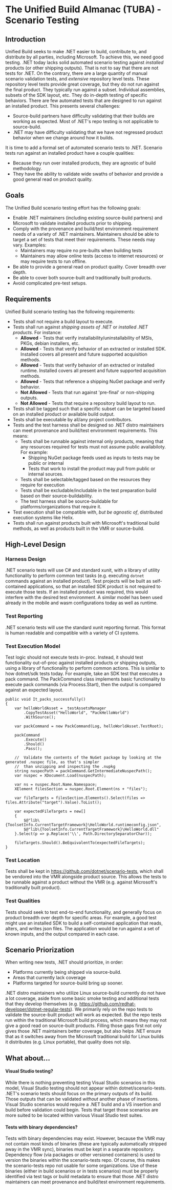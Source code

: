 # The Unified Build Almanac (TUBA) - Scenario Testing

## Introduction

Unified Build seeks to make .NET easier to build, contribute to, and distribute by all parties, including Microsoft. To achieve this, we need good testing. .NET today lacks solid automated scenario testing against *installed* products (or other shipping outputs). That is not to say that there are not tests for .NET. On the contrary, there are a large quantity of manual scenario validation tests, and *extensive* repository level tests. These repository level tests provide great coverage, but they do not run against the final product. They typically run against a subset. Individual assemblies, subsets of the SDK layout, etc. They do in-depth testing of specific behaviors. There are few automated tests that are designed to run against an installed product. This presents several challenges:
- Source-build partners have difficulty validating that their builds are working as expected. Most of .NET's repo testing is not applicable to source-build.
- .NET may have difficulty validating that we have not regressed product behavior when we change around how it builds.

It is time to add a formal set of automated scenario tests to .NET. Scenario tests run against an installed product have a couple qualities:
- Because they run over installed products, they are agnostic of build methodology.
- They have the ability to validate wide swaths of behavior and provide a good general read on product quality.

## Goals

The Unified Build scenario testing effort has the following goals:
- Enable .NET maintainers (including existing source-build partners) and Microsoft to validate installed products prior to shipping.
- Comply with the provenance and build/test environment requirement needs of a variety of .NET maintainers. Maintainers should be able to target a set of tests that meet their requirements. These needs may vary. Examples:
  - Maintainers may require no pre-builts when building tests
  - Maintainers may allow online tests (access to internet resources) or may require tests to run offline.
- Be able to provide a general read on product quality. Cover breadth over depth.
- Be able to cover both source-built and traditionally built products.
- Avoid complicated pre-test setups.

## Requirements

Unified Build scenario testing has the following requirements:

- Tests shall not require a build layout to execute.
- Tests shall run against *shipping assets of .NET* or *installed .NET products*. For instance:
  - **Allowed** - Tests that verify installability/uninstallability of MSIs, PKGs, debian installers, etc.
  - **Allowed** - Tests that verify behavior of an extracted or installed SDK. Installed covers all present and future supported acquisition methods.
  - **Allowed** - Tests that verify behavior of an extracted or installed runtime. Installed covers all present and future supported acquisition methods.
  - **Allowed** - Tests that reference a shipping NuGet package and verify behavior.
  - **Not Allowed** - Tests that run against 'pre-final' or non-shipping outputs.
  - **Not Allowed** - Tests that require a repository build layout to run.
- Tests shall be tagged such that a specific subset can be targeted based on an installed product or available build output.
- Tests shall be executable by all/any project contributors.
- Tests and the test harness shall be designed so .NET distro maintainers can meet provenance and build/test environment requirements. This means:
  - Tests shall be runnable against internal only products, meaning that any resources required for tests must not assume public availabiloty. For example:
    - Shipping NuGet package feeds used as inputs to tests may be public or internal
    - Tests that work to install the product may pull from public or internal sources.
  - Tests shall be selectable/tagged based on the resources they require for execution
  - Tests shall be excludable/includable in the test preparation build based on their source-buildability.
  - The test harness shall be source-buildable for platforms/organizations that require it.
- Test execution shall be compatible with, *but be agnostic of*, distributed execution systems like Helix.
- Tests shall run against products built with Microsoft's traditional build methods, as well as products built in the VMR or source-build.

## High-Level Design

### Harness Design

.NET scenario tests will use C# and standard xunit, with a library of utility functionality to perform common test tasks (e.g. executing `dotnet` commands against an installed product). Test projects will be built as self-contained applications, so that an installed SDK product is not required to execute those tests. If an installed product was required, this would interfere with the desired test environment. A similar model has been used already in the mobile and wasm configurations today as well as runtime.

### Test Reporting

.NET scenario tests will use the standard xunit reporting format. This format is human readable and compatible with a variety of CI systems.

### Test Execution Model

Test logic should not execute tests in-proc. Instead, it should test functionality out-of-proc against installed products or shipping outputs, using a library of functionality to perform common actions. This is similar to how dotnet/sdk tests today. For example, take an SDK test that executes a pack command. The PackCommand class implements basic functionality to execute pack commands (via Process.Start), then the output is compared against an expected layout.

```
public void It_packs_successfully()
{
    var helloWorldAsset = _testAssetsManager
        .CopyTestAsset("HelloWorld", "PackHelloWorld")
        .WithSource();

    var packCommand = new PackCommand(Log, helloWorldAsset.TestRoot);

    packCommand
        .Execute()
        .Should()
        .Pass();

    //  Validate the contents of the NuGet package by looking at the generated .nuspec file, as that's simpler
    //  than unzipping and inspecting the .nupkg
    string nuspecPath = packCommand.GetIntermediateNuspecPath();
    var nuspec = XDocument.Load(nuspecPath);

    var ns = nuspec.Root.Name.Namespace;
    XElement filesSection = nuspec.Root.Element(ns + "files");

    var fileTargets = filesSection.Elements().Select(files => files.Attribute("target").Value).ToList();

    var expectedFileTargets = new[]
    {
        $@"lib\{ToolsetInfo.CurrentTargetFramework}\HelloWorld.runtimeconfig.json",
        $@"lib\{ToolsetInfo.CurrentTargetFramework}\HelloWorld.dll"
    }.Select(p => p.Replace('\\', Path.DirectorySeparatorChar));

    fileTargets.Should().BeEquivalentTo(expectedFileTargets);
}
```

### Test Location

Tests shall be kept in https://github.com/dotnet/scenario-tests, which shall be vendored into the VMR alongside product source. This allows the tests to be runnable against a product without the VMR (e.g. against Microsoft's traditionally built product).

### Test Qualities

Tests should seek to test end-to-end functionality, and generally focus on product breadth over depth for specific areas. For example, a good test might use an installed SDK to build a self-contained application that reads, alters, and writes json files. The application would be run against a set of known inputs, and the output compared in each case.

## Scenario Priorization

When writing new tests, .NET should prioritize, in order:
- Platforms currently being shipped via source-build.
- Areas that currently lack coverage
- Platforms targeted for source-build bring up sooner.

.NET distro maintainers who utilize Linux source-build currently do not have a lot coverage, aside from some basic smoke testing and additional tests that they develop themselves (e.g. https://github.com/redhat-developer/dotnet-regular-tests). We primarily rely on the repo tests to validate the source-built product will work as expected. But the repo tests run within the traditional Microsoft build process, which means they may not give a good read on source-built products. Filling those gaps first not only gives those .NET maintainers better coverage, but also helps .NET ensure that as it switches away from the Microsoft traditional build for Linux builds it distributes (e.g. Linux portable), that quality does not slip.

## What about...

#### Visual Studio testing?

While there is nothing preventing testing Visual Studio scenarios in this model, Visual Studio testing should not appear within dotnet/scenario-tests. .NET's scenario tests should focus on the primary outputs of its build. Those outputs that can be validated *without* another phase of insertions. Visual Studio scenarios would require a .NET build and a VS insertion and build before validation could begin. Tests that target those scenarios are more suited to be located within various Visual Studio test suites.

#### Tests with binary dependencies?

Tests with binary dependencies may exist. However, because the VMR may not contain most kinds of binaries (these are typically automatically stripped away in the VMR sync), binaries must be kept in a separate repository. Dependency flow (via packages or other versioned containers) is used to version the binaries within the scenario-tests repo. Of course, this makes the scenario-tests repo not usable for some organizations. Use of these binaries (either in build scenarios or in tests scenarios) must be properly identified via test tags or build metadata to ensure that those .NET distro maintainers can meet provenance and build/test environment requirements.
